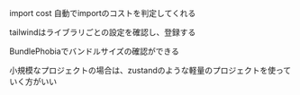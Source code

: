 import cost 自動でimportのコストを判定してくれる

tailwindはライブラリごとの設定を確認し、登録する

BundlePhobiaでバンドルサイズの確認ができる

小規模なプロジェクトの場合は、zustandのような軽量のプロジェクトを使っていく方がいい

